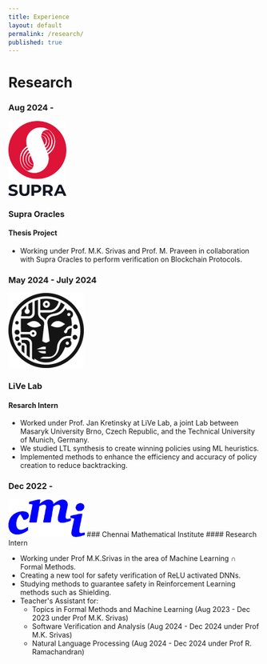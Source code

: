 ```yaml
---
title: Experience
layout: default
permalink: /research/
published: true
---
```

# Research

### Aug 2024 -
<img src="/assets/images/SupraOracles.svg" height="150">

### Supra Oracles
#### Thesis Project

- Working under Prof. M.K. Srivas and Prof. M. Praveen in collaboration with Supra Oracles to perform verification on Blockchain Protocols.


### May 2024 - July 2024
<img src="/assets/images/LiVe.png" height="150">

### LiVe Lab
#### Resarch Intern

- Worked under Prof. Jan Kretinsky at LiVe Lab, a joint Lab between Masaryk University Brno, Czech Republic, and the Technical University of Munich, Germany.
- We studied LTL synthesis to create winning policies using ML heuristics.
- Implemented methods to enhance the efficiency and accuracy of policy creation to reduce backtracking.


### Dec 2022 -
<img src="/assets/images/cmi.png" height="75">
### Chennai Mathematical Institute
#### Research Intern

- Working under Prof M.K.Srivas in the area of Machine Learning $\cap$ Formal Methods.
- Creating a new tool for safety verification of ReLU activated DNNs.
- Studying methods to guarantee safety in Reinforcement Learning methods such as Shielding.
- Teacher's Assistant for:
    - Topics in Formal Methods and Machine Learning (Aug 2023 - Dec 2023 under Prof M.K. Srivas)
    - Software Verification and Analysis (Aug 2024 - Dec 2024 under Prof M.K. Srivas)
    - Natural Language Processing (Aug 2024 - Dec 2024 under Prof R. Ramachandran)
